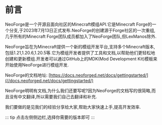 # 前言

NeoForge是一个开源且面向社区的Minecraft模组API.它是Minecraft Forge的一个分支,于2023年7月13日正式发布.NeoForge的创建源于Forge社区的一次重组,几乎所有的Minecraft Forge团队成员都加入了NeoForge团队,但LexManos除外.

NeoForge旨在为Minecraft提供一个新的模组开发平台,支持多个Minecraft版本,包括1.21,1.20.6,1.20.5等.它为模组开发者提供了工具和文档,以帮助他们更轻松地创建和更新模组.开发者可以通过GitHub上的MDK(Mod Development Kit)模板来开始使用NeoForge进行模组开发.

NeoForge的文档地址: [https://docs.neoforged.net/docs/gettingstarted/](//docs.neoforged.net/docs/gettingstarted/)

NeoForge明明有文档,为什么我们还要写呢?因为NeoForge的文档写的很简略,而且没有中文翻译,所以需要我们自己去翻译和补充.

我们要做的是见我们的经验分享给大家,帮助大家快速上手,提高开发效率.

::: tip
点击左侧侧边栏,选择你需要的版本即可
:::
